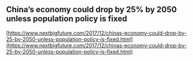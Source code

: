 ## China’s economy could drop by 25% by 2050 unless population policy is fixed
  
  [https://www.nextbigfuture.com/2017/12/chinas-economy-could-drop-by-25-by-2050-unless-population-policy-is-fixed.html](https://www.nextbigfuture.com/2017/12/chinas-economy-could-drop-by-25-by-2050-unless-population-policy-is-fixed.html)